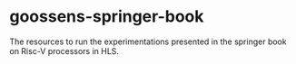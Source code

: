 # goossens-springer-book
The resources to run the experimentations presented in the springer book on Risc-V processors in HLS.

